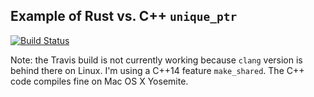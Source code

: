 ## Example of Rust vs. C++ `unique_ptr`

[![Build Status](https://travis-ci.org/FranklinChen/rust-vs-cpp-unique_ptr.png)](https://travis-ci.org/FranklinChen/rust-vs-cpp-unique_ptr)

Note: the Travis build is not currently working because `clang` version is behind there on Linux. I'm using a C++14 feature `make_shared`. The C++ code compiles fine on Mac OS X Yosemite.
